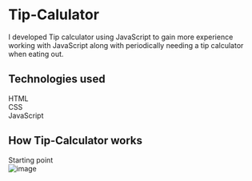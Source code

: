 # Tip-Calulator
I developed Tip calculator using JavaScript to gain more experience working with JavaScript along with periodically needing a tip calculator when eating out.

## Technologies used
HTML<br>CSS<br>JavaScript

## How Tip-Calculator works
Starting point
<br>
![image](https://user-images.githubusercontent.com/52431116/75493394-c479e000-5987-11ea-8f66-1309aaf6db91.png)
